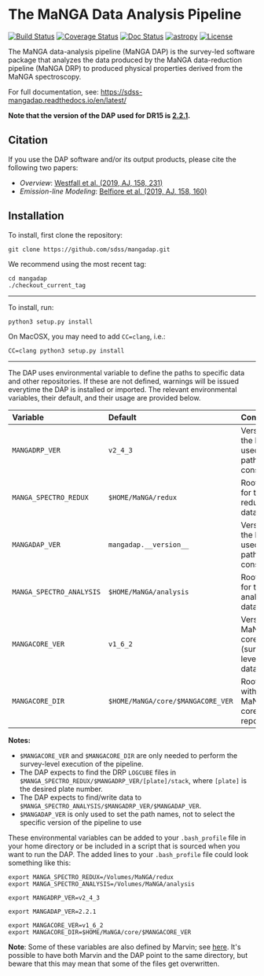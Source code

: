 # The MaNGA Data Analysis Pipeline

[![Build Status](https://travis-ci.org/sdss/mangadap.svg?branch=master)](https://travis-ci.org/sdss/mangadap)
[![Coverage Status](https://coveralls.io/repos/github/sdss/mangadap/badge.svg?branch=master)](https://coveralls.io/github/sdss/mangadap?branch=master)
[![Doc Status](https://readthedocs.org/projects/sdss-mangadap/badge/?version=latest)](https://sdss-mangadap.readthedocs.io/en/latest/)
[![astropy](http://img.shields.io/badge/powered%20by-AstroPy-orange.svg?style=flat)](http://www.astropy.org/)
[![License](https://img.shields.io/github/license/sdss/mangadap)](https://github.com/sdss/mangadap/blob/master/LICENSE.md)

The MaNGA data-analysis pipeline (MaNGA DAP) is the survey-led software
package that analyzes the data produced by the MaNGA data-reduction
pipeline (MaNGA DRP) to produced physical properties derived from the
MaNGA spectroscopy.

For full documentation, see: https://sdss-mangadap.readthedocs.io/en/latest/

**Note that the version of the DAP used for DR15 is [2.2.1](https://github.com/sdss/mangadap/releases/tag/2.2.1).**

## Citation

If you use the DAP software and/or its output products, please cite the following two papers:

 - *Overview*: [Westfall et al. (2019, AJ, 158, 231)](https://ui.adsabs.harvard.edu/abs/2019AJ....158..231W/abstract)
 - *Emission-line Modeling*: [Belfiore et al. (2019, AJ, 158, 160)](https://ui.adsabs.harvard.edu/abs/2019AJ....158..160B/abstract)

## Installation

To install, first clone the repository:

`git clone https://github.com/sdss/mangadap.git`

We recommend using the most recent tag:

```
cd mangadap
./checkout_current_tag
```

----

To install, run:

`python3 setup.py install`

On MacOSX, you may need to add `CC=clang`, i.e.:
   
`CC=clang python3 setup.py install`

----

The DAP uses environmental variable to define the paths to specific data
and other repositories.  If these are not defined, warnings will be
issued everytime the DAP is installed or imported.  The relevant
environmental variables, their default, and their usage are provided
below.

|                 Variable |                           Default |                                       Comments |
|:------------------------ |:--------------------------------- |:---------------------------------------------- |
| `MANGADRP_VER`           | `v2_4_3`                          | Version of the DRP, used for path construction |
| `MANGA_SPECTRO_REDUX`    | `$HOME/MaNGA/redux`               | Root path for the reduced data                 |
| `MANGADAP_VER`           | `mangadap.__version__`            | Version of the DAP, used for path construction |
| `MANGA_SPECTRO_ANALYSIS` | `$HOME/MaNGA/analysis`            | Root path for the analysis data                |
| `MANGACORE_VER`          | `v1_6_2`                          | Version of MaNGA core (survey-level meta data) |
| `MANGACORE_DIR`          | `$HOME/MaNGA/core/$MANGACORE_VER` | Root path with the MaNGA core repository       |

**Notes:**
 - `$MANGACORE_VER` and `$MANGACORE_DIR` are only needed to perform the
   survey-level execution of the pipeline.
 - The DAP expects to find the DRP `LOGCUBE` files in
   `$MANGA_SPECTRO_REDUX/$MANGADRP_VER/[plate]/stack`, where `[plate]`
   is the desired plate number.
 - The DAP expects to find/write data to
   `$MANGA_SPECTRO_ANALYSIS/$MANGADRP_VER/$MANGADAP_VER`.
 - `$MANGADAP_VER` is only used to set the path names, not to select the
   specific version of the pipeline to use

These environmental variables can be added to your `.bash_profile` file
in your home directory or be included in a script that is sourced when
you want to run the DAP.  The added lines to your `.bash_profile` file
could look something like this:

```
export MANGA_SPECTRO_REDUX=/Volumes/MaNGA/redux
export MANGA_SPECTRO_ANALYSIS=/Volumes/MaNGA/analysis

export MANGADRP_VER=v2_4_3

export MANGADAP_VER=2.2.1

export MANGACORE_VER=v1_6_2
export MANGACORE_DIR=$HOME/MaNGA/core/$MANGACORE_VER
```

**Note**: Some of these variables are also defined by Marvin; see
[here](https://sdss-marvin.readthedocs.io/en/stable/installation.html).
It's possible to have both Marvin and the DAP point to the same
directory, but beware that this may mean that some of the files get
overwritten.




